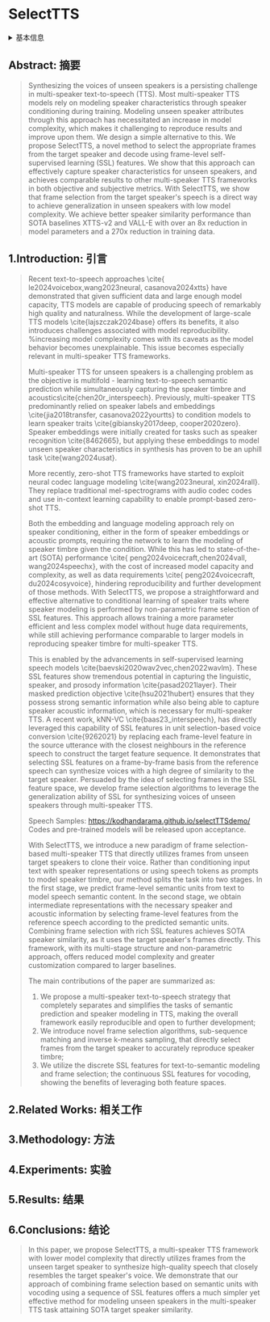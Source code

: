 # SelectTTS

<details>
<summary>基本信息</summary>

- 标题: SelectTTS: Synthesizing Anyone's Voice via Discrete Unit-Based Frame Selection
- 作者:
  - 01 [Ismail Rasim Ulgen](../../Authors/Ismail_Rasim_Ulgen.md)
  - 02 [Shreeram Suresh Chandra](../../Authors/Shreeram_Suresh_Chandra.md)
  - 03 [Junchen Lu](../../Authors/Junchen_Lu.md)
  - 04 [Berrak Sisman](../../Authors/Berrak_Sisman.md)
- 机构:
  - 机构 
- 时间:
  - 预印时间: 2024.08.30 ArXiv v1
  - 更新笔记: 2024.09.02
- 发表:
  - 期刊/会议 
- 链接:
  - [ArXiv](https://arxiv.org/abs/2408.17432)
  - [DOI]()
  - [Github]()
  - [Demo](https://kodhandarama.github.io/selectTTSdemo/)
  - [Scholar](https://scholar.google.com/scholar?cluster=)
- 标签:
  - ?
- 页数: ?
- 引用: ?
- 被引: ?
- 数据:
  - ? 
- 对比:
  - ?
- 复现:
  - ?

</details>

## Abstract: 摘要

> Synthesizing the voices of unseen speakers is a persisting challenge in multi-speaker text-to-speech (TTS). 
> Most multi-speaker TTS models rely on modeling speaker characteristics through speaker conditioning during training. 
> Modeling unseen speaker attributes through this approach has necessitated an increase in model complexity, which makes it challenging to reproduce results and improve upon them. 
> We design a simple alternative to this. 
> We propose SelectTTS, a novel method to select the appropriate frames from the target speaker and decode using frame-level self-supervised learning (SSL) features. 
> We show that this approach can effectively capture speaker characteristics for unseen speakers, and achieves comparable results to other multi-speaker TTS frameworks in both objective and subjective metrics. 
> With SelectTTS, we show that frame selection from the target speaker's speech is a direct way to achieve generalization in unseen speakers with low model complexity. 
> We achieve better speaker similarity performance than SOTA baselines XTTS-v2 and VALL-E with over an 8x reduction in model parameters and a 270x reduction in training data.

## 1.Introduction: 引言

> Recent text-to-speech approaches  \cite{ le2024voicebox,wang2023neural, casanova2024xtts} have demonstrated that given sufficient data and large enough model capacity, TTS models are capable of producing speech of remarkably high quality and naturalness. While the development of large-scale TTS models \cite{lajszczak2024base} offers its benefits, it also introduces challenges associated with model reproducibility. %increasing model complexity comes with its caveats as the model behavior becomes unexplainable. 
> This issue becomes especially relevant in multi-speaker TTS frameworks.
>
> Multi-speaker TTS for unseen speakers is a challenging problem as the objective is multifold - learning text-to-speech semantic prediction while simultaneously capturing the speaker timbre and acoustics\cite{chen20r_interspeech}. Previously, multi-speaker TTS  predominantly relied on speaker labels and embeddings \cite{jia2018transfer, casanova2022yourtts} to condition models to learn speaker traits \cite{gibiansky2017deep, cooper2020zero}.
> Speaker embeddings were initially created for tasks such as speaker recognition \cite{8462665}, but applying these embeddings to model unseen speaker characteristics in synthesis has proven to be an uphill task \cite{wang2024usat}.
>
> More recently,  zero-shot TTS frameworks have started to exploit neural codec language modeling \cite{wang2023neural, xin2024rall}. They replace traditional mel-spectrograms with audio codec codes and use in-context learning capability to enable prompt-based zero-shot TTS.
>
> Both the embedding and language modeling approach rely on speaker conditioning, either in the form of speaker embeddings or acoustic prompts, requiring the network to learn the modeling of speaker timbre given the condition. While this has led to state-of-the-art (SOTA) performance \cite{ peng2024voicecraft,chen2024vall, wang2024speechx}, with the cost of increased model capacity and complexity, as well as data requirements \cite{ peng2024voicecraft, du2024cosyvoice}, hindering reproducibility and further development of those methods.
> With SelectTTS, we propose a straightforward and effective alternative to conditional learning of speaker traits where speaker modeling is performed by non-parametric frame selection of SSL features. This approach allows training a more parameter efficient and less complex model without huge data requirements, while still achieving performance comparable to larger models in reproducing speaker timbre for multi-speaker TTS.
>
> This is enabled by the advancements in self-supervised learning speech models \cite{baevski2020wav2vec,chen2022wavlm}. These SSL features show tremendous potential in capturing the linguistic, speaker, and prosody information \cite{pasad2021layer}. Their masked prediction objective \cite{hsu2021hubert} ensures that they possess strong semantic information while also being able to capture speaker acoustic information, which is necessary for multi-speaker TTS.  A recent work, kNN-VC \cite{baas23_interspeech}, has directly leveraged this capability of SSL features in unit selection-based voice conversion \cite{9262021} by replacing each frame-level feature in the source utterance with the closest neighbours in the reference speech to construct the target feature sequence. It demonstrates that selecting SSL features on a frame-by-frame basis from the reference speech can synthesize voices with a high degree of similarity to the target speaker.
> Persuaded by the idea of selecting frames in the SSL feature space, we develop frame selection algorithms to leverage the generalization ability of SSL for synthesizing voices of unseen speakers through multi-speaker TTS. 
>
> Speech Samples: https://kodhandarama.github.io/selectTTSdemo/
> Codes and pre-trained models will be released upon acceptance.
>
> With SelectTTS, we introduce a new paradigm of frame selection-based multi-speaker TTS that directly utilizes frames from unseen target speakers to clone their voice. Rather than conditioning input text with speaker representations or using speech tokens as prompts to model speaker timbre, our method splits the task into two stages.
> In the first stage, we predict frame-level semantic units from text to model speech semantic content. In the second stage, we obtain intermediate representations with the necessary speaker and acoustic information by selecting frame-level features from the reference speech according to the predicted semantic units.
> Combining frame selection with rich SSL features achieves SOTA speaker similarity, as it uses the target speaker's frames directly. 
> This framework, with its multi-stage structure and non-parametric approach, offers reduced model complexity and greater customization compared to larger baselines.
>
> The main contributions of the paper are summarized as:
> 1) We propose a multi-speaker text-to-speech strategy that completely separates and simplifies the tasks of semantic prediction and speaker modeling in TTS, making the overall framework easily reproducible and open to further development; 
> 2) We introduce novel frame selection algorithms, sub-sequence matching and inverse k-means sampling, that directly select frames from the target speaker to accurately reproduce speaker timbre; 
> 3) We utilize the discrete SSL features for text-to-semantic modeling and frame selection; the continuous SSL features for vocoding, showing the benefits of leveraging both feature spaces.

## 2.Related Works: 相关工作

## 3.Methodology: 方法

## 4.Experiments: 实验

## 5.Results: 结果

## 6.Conclusions: 结论

> In this paper, we propose SelectTTS, a multi-speaker TTS framework with lower model complexity that directly utilizes frames from the unseen target speaker to synthesize high-quality speech that closely resembles the target speaker's voice. We demonstrate that our approach of combining frame selection based on semantic units with vocoding using a sequence of SSL features offers a much simpler yet effective method for modeling unseen speakers in the multi-speaker TTS task attaining SOTA target speaker similarity. 
